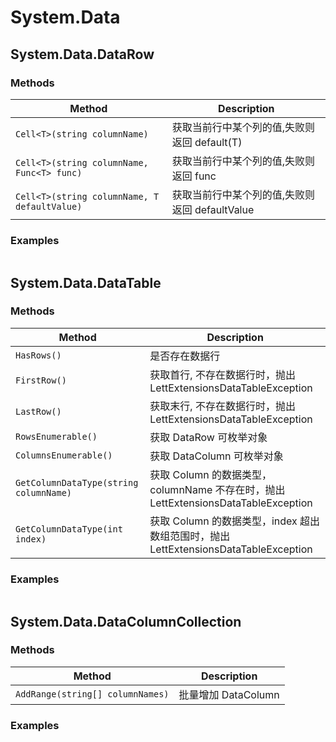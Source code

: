 # System.Data

## System.Data.DataRow

### Methods

| Method                                       | Description                                    |
| -------------------------------------------- | ---------------------------------------------- |
| `Cell<T>(string columnName)`                 | 获取当前行中某个列的值,失败则返回 default(T)   |
| `Cell<T>(string columnName, Func<T> func)`   | 获取当前行中某个列的值,失败则返回 func         |
| `Cell<T>(string columnName, T defaultValue)` | 获取当前行中某个列的值,失败则返回 defaultValue |

### Examples

```C#

```

## System.Data.DataTable

### Methods

| Method                                 | Description                                                                         |
| -------------------------------------- | ----------------------------------------------------------------------------------- |
| `HasRows()`                            | 是否存在数据行                                                                      |
| `FirstRow()`                           | 获取首行, 不存在数据行时，抛出 LettExtensionsDataTableException                     |
| `LastRow()`                            | 获取末行, 不存在数据行时，抛出 LettExtensionsDataTableException                     |
| `RowsEnumerable()`                     | 获取 DataRow 可枚举对象                                                             |
| `ColumnsEnumerable()`                  | 获取 DataColumn 可枚举对象                                                          |
| `GetColumnDataType(string columnName)` | 获取 Column 的数据类型，columnName 不存在时，抛出 LettExtensionsDataTableException  |
| `GetColumnDataType(int index)`         | 获取 Column 的数据类型，index 超出数组范围时，抛出 LettExtensionsDataTableException |

### Examples

```C#

```

## System.Data.DataColumnCollection

### Methods

| Method                           | Description         |
| -------------------------------- | ------------------- |
| `AddRange(string[] columnNames)` | 批量增加 DataColumn |

### Examples

```C#

```
